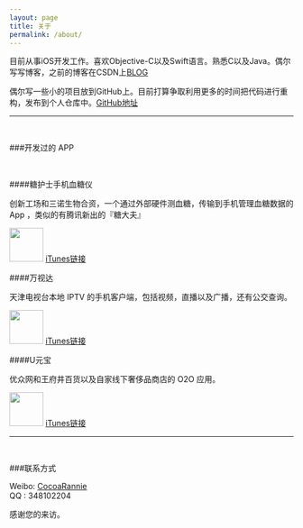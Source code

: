 ```yaml
---
layout: page
title: 关于
permalink: /about/
---
```


目前从事iOS开发工作。喜欢Objective-C以及Swift语言。熟悉C以及Java。偶尔写写博客，之前的博客在CSDN上[BLOG](http://blog.csdn.net/cocoarannie) 

偶尔写一些小的项目放到GitHub上。目前打算争取利用更多的时间把代码进行重构，发布到个人仓库中。[GitHub地址](https://github.com/Rannie) 
<br>

------

<br>

###开发过的 APP

<br>

####糖护士手机血糖仪  

创新工场和三诺生物合资，一个通过外部硬件测血糖，传输到手机管理血糖数据的 App ，类似的有腾讯新出的『糖大夫』<br>

<img src="https://raw.github.com/Rannie/Rannie.github.io/master/images/tanghushi.png" width="60" >
<a href="https://itunes.apple.com/cn/app/tang-hu-shi/id698015255?mt=8" target="_blank">iTunes链接</a>

<br>

####万视达

天津电视台本地 IPTV 的手机客户端，包括视频，直播以及广播，还有公交查询。

<img src="https://raw.github.com/Rannie/Rannie.github.io/master/images/wanshida.png" width="60" >
<a href="https://itunes.apple.com/cn/app/id681758808" target="_blank">iTunes链接</a>

<br>

####U元宝

优众网和王府井百货以及自家线下奢侈品商店的 O2O 应用。

<img src="https://raw.github.com/Rannie/Rannie.github.io/master/images/uyuanbao.png" width="60" >
<a href="https://itunes.apple.com/cn/app/id929088481?mt=8" target="_blank">iTunes链接</a>
<br>

------

<br>

###联系方式

Weibo: [CocoaRannie](http://weibo.com/lhrannie)<br />
QQ   : 348102204


感谢您的来访。


